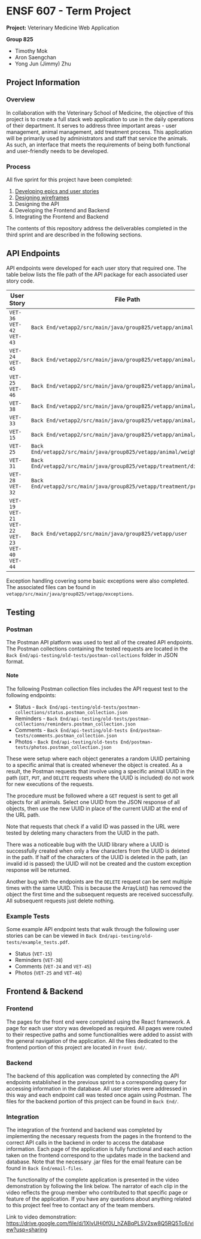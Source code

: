 # ENSF 607 - Term Project

**Project:** Veterinary Medicine Web Application

**Group 825**
- Timothy Mok
- Aron Saengchan
- Yong Jun (Jimmy) Zhu

## Project Information

### Overview
In collaboration with the Veterinary School of Medicine, the objective of this project is to create a full stack web application to use in the daily operations of their department. It serves to address three important areas - user management, animal management, add treatment process. This application will be primarily used by administrators and staff that service the animals. As such, an interface that meets the requirements of being both functional and user-friendly needs to be developed.

### Process
All five sprint for this project have been completed:

1. [Developing epics and user stories](https://uofeng607825.atlassian.net/jira/software/projects/VET/boards/1/roadmap)
2. [Designing wireframes](https://www.figma.com/file/xP4gjKlYZXzneQGNvUFXYK/ENSF-607---Term-Project-Wireframes?node-id=0%3A1)
3. Designing the API
4. Developing the Frontend and Backend
5. Integrating the Frontend and Backend

The contents of this repository address the deliverables completed in the third sprint and are described in the following sections.

## API Endpoints

API endpoints were developed for each user story that required one. The table below lists the file path of the API package for each associated user story code.

| User Story                                                                | File Path                                                    |
| ------------------------------------------------------------------------- | ------------------------------------------------------------ |
| `VET-36`</br>`VET-42`</br>`VET-43`                                        | `Back End/vetapp2/src/main/java/group825/vetapp/animal`                |
| `VET-24`</br>`VET-45`                                                     | `Back End/vetapp2/src/main/java/group825/vetapp/animal/comments`       |
| `VET-25`</br>`VET-46`                                                     | `Back End/vetapp2/src/main/java/group825/vetapp/animal/photos`         |
| `VET-38`                                                                  | `Back End/vetapp2/src/main/java/group825/vetapp/animal/reminders`      |
| `VET-33`                                                                  | `Back End/vetapp2/src/main/java/group825/vetapp/animal/request`        |
| `VET-15`                                                                  | `Back End/vetapp2/src/main/java/group825/vetapp/animal/status`         |
| `VET-25`                                                                  | `Back End/vetapp2/src/main/java/group825/vetapp/animal/weight_history` |
| `VET-31`                                                                  | `Back End/vetapp2/src/main/java/group825/vetapp/treatment/diagnosis`   |
| `VET-28`</br>`VET-32`                                                     | `Back End/vetapp2/src/main/java/group825/vetapp/treatment/protocol`    |
| `VET-19`</br>`VET-21`</br>`VET-22`</br>`VET-23`</br>`VET-40`</br>`VET-44` | `Back End/vetapp2/src/main/java/group825/vetapp/user`                  |

Exception handling covering some basic exceptions were also completed. The associated files can be found in `vetapp/src/main/java/group825/vetapp/exceptions`.

## Testing

### Postman 

The Postman API platform was used to test all of the created API endpoints. The Postman collections containing the tested requests are located in the `Back End/api-testing/old-tests/postman-collections` folder in JSON format.

#### Note

The following Postman collection files includes the API request test to the following endpoints:
- Status - `Back End/api-testing/old-tests/postman-collections/status.postman_collection.json` 
- Reminders - `Back End/api-testing/old-tests/postman-collections/reminders.postman_collection.json` 
- Comments - `Back End/api-testing/old-tests End/postman-tests/comments.postman_collection.json` 
- Photos - `Back End/api-testing/old-tests End/postman-tests/photos.postman_collection.json` 

These were setup where each object generates a random UUID pertaining to a specific animal that is created whenever the object is created. As a result, the Postman requests that involve using a specific animal UUID in the path (`GET`, `PUT`, and `DELETE` requests where the UUID is included) do not work for new executions of the requests.

The procedure must be followed where a `GET` request is sent to get all objects for all animals. Select one UUID from the JSON response of all objects, then use the new UUID in place of the current UUID at the end of the URL path.

Note that requests that check if a valid ID was passed in the URL were tested by deleting many characters from the UUID in the path.

There was a noticeable bug with the UUID library where a UUID is successfully created when only a few characters from the UUID is deleted in the path. If half of the characters of the UUID is deleted in the path, (an invalid id is passed) the UUID will not be created and the custom exception response will be returned.

Another bug with the endpoints are the `DELETE` request can be sent multiple times with the same UUID. This is because the ArrayList() has removed the object the first time and the subsequent requests are received successfully. All subsequent requests just delete nothing.

### Example Tests

Some example API endpoint tests that walk through the following user stories can be can be viewed in `Back End/api-testing/old-tests/example_tests.pdf`. 
- Status (`VET-15`)
- Reminders (`VET-38`)
- Comments (`VET-24` and `VET-45`)
- Photos (`VET-25` and `VET-46`)


## Frontend & Backend

### Frontend
The pages for the front end were completed using the React framework. A page for each user story was developed as required. All pages were routed to their respective paths and some functionalities were added to assist with the general navigation of the application. All the files dedicated to the frontend portion of this project are located in `Front End/`. 

### Backend
The backend of this application was completed by connecting the API endpoints established in the previous sprint to a corresponding query for accessing information in the database. All user stories were addressed in this way and each endpoint call was tested once again using Postman. The files for the backend portion of this project can be found in `Back End/`. 

### Integration
The integration of the frontend and backend was completed by implementing the necessary requests from the pages in the frontend to the correct API calls in the backend in order to access the database information. Each page of the application is fully functional and each action taken on the frontend correspond to the updates made in the backend and database. Note that the necessary .jar files for the email feature can be found in `Back End/email-files`. 

The functionality of the complete application is presented in the video demonstration by following the link below. The narrator of each clip in the video reflects the group member who contributed to that specific page or feature of the application. If you have any questions about anything related to this project feel free to contact any of the team members.

Link to video demonstration: https://drive.google.com/file/d/1XIvUHj0f0U_hZABqPLSV2sw8Q5RQ5Tc6/view?usp=sharing